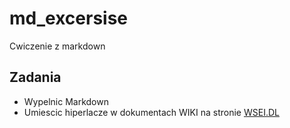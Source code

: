 # md_excersise
Cwiczenie z markdown
## Zadania
* Wypelnic Markdown
* Umiescic hiperlacze w dokumentach WIKI na stronie [WSEI.DL](http://dl.wsei.lublin.pl)
